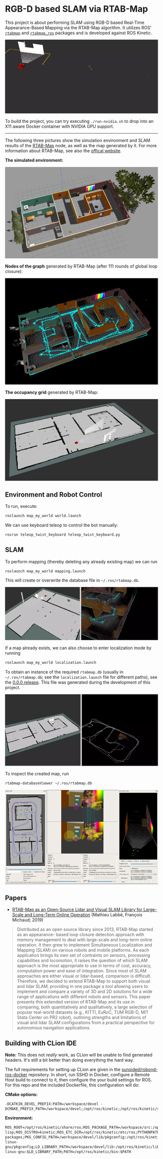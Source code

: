 # RGB-D based SLAM via RTAB-Map

This project is about performing SLAM using RGB-D based 
Real-Time Appearance-Based Mapping via the RTAB-Map algorithm.
It utilizes ROS' [`rtabmap`](http://wiki.ros.org/rtabmap) and
[`rtabmap_ros`](http://wiki.ros.org/rtabmap_ros) packages and
is developed against ROS Kinetic.

![](.readme/rgbd-sweep.webp)

To build the project, you can try executing `./run-nvidia.sh` to drop
into an X11 aware Docker container with NVIDIA GPU support.

---

The following three pictures show the simulation environment and SLAM results of
the [RTAB-Map](http://wiki.ros.org/rtabmap_ros) node, as well as the map generated by it.
For more information about RTAB-Map, see also the [offical website](http://introlab.github.io/rtabmap/).

**The simulated environment:**

![The Gazebo environment](.readme/gazebo.jpg)

**Nodes of the graph** generated by RTAB-Map (after 
111 rounds of global loop closure):

![The RTAB-Map graph](.readme/rtab-map.jpg)

**The occupancy grid** generated by RTAB-Map:

![The RTAB-Map map](.readme/generated-map.jpg)

## Environment and Robot Control

To run, execute:

```bash
roslaunch map_my_world world.launch
```

We can use keyboard teleop to control the bot manually:

```bash
rosrun teleop_twist_keyboard teleop_twist_keyboard.py
```

## SLAM

To perform mapping (thereby deleting any already existing map) we can run

```bash
roslaunch map_my_world mapping.launch
```

This will create or overwrite the database file in `~/.ros/rtabmap.db`.

![](.readme/mapping.webp)

If a map already exists, we can also choose to enter localization mode
by running

```bash
roslaunch map_my_world localization.launch
```

To obtain an instance of the required `rtabmap.db` (usually in `~/.ros/rtabmap.db`; 
see the `localization.launch` file for different paths), see the [0.0.0 release](https://github.com/sunsided/RoboND-MapMyWorld/releases/tag/0.0.0).
This file was generated during the development of this project.

![](.readme/localization.webp)

To inspect the created map, run

```bash
rtabmap-databaseViewer ~/.ros/rtabmap.db
```

![](.readme/rtabmap-databaseViewer.jpg)

## Papers

- [RTAB-Map as an Open-Source Lidar and Visual
   SLAM Library for Large-Scale and Long-Term Online
   Operation](papers/Labbe18JFR_preprint.pdf) (Mathieu Labbé, François Michaud; 2019)

> Distributed as an open source library since 2013, RTAB-Map started as an appearance-
  based loop closure detection approach with memory management to deal with large-scale
  and long-term online operation. It then grew to implement Simultaneous Localization and
  Mapping (SLAM) on various robots and mobile platforms. As each application brings
  its own set of contraints on sensors, processing capabilities and locomotion, it raises the
  question of which SLAM approach is the most appropriate to use in terms of cost, accuracy,
  computation power and ease of integration. Since most of SLAM approaches are either
  visual or lidar-based, comparison is difficult. Therefore, we decided to extend RTAB-Map
  to support both visual and lidar SLAM, providing in one package a tool allowing users to
  implement and compare a variety of 3D and 2D solutions for a wide range of applications
  with different robots and sensors. This paper presents this extended version of RTAB-Map
  and its use in comparing, both quantitatively and qualitatively, a large selection of popular
  real-world datasets (e.g., KITTI, EuRoC, TUM RGB-D, MIT Stata Center on PR2 robot),
  outlining strengths and limitations of visual and lidar SLAM configurations from a practical
  perspective for autonomous navigation applications.

## Building with CLion IDE

**Note:** This does not _really_ work, as CLion will be unable to find generated headers. It's still a bit
          better than doing everything the hard way.

The full requirements for setting up CLion are given in the [sunsided/robond-ros-docker](https://github.com/sunsided/robond-ros-docker)
repository. In short, run SSHD in Docker, configure a Remote Host build to connect to it, then configure
the your build settings for ROS. For this repo and the included Dockerfile, this configuration will do:

**CMake options:**

```
-DCATKIN_DEVEL_PREFIX:PATH=/workspace/devel -DCMAKE_PREFIX_PATH=/workspace/devel;/opt/ros/kinetic;/opt/ros/kinetic/share
```

**Environment:**

```
ROS_ROOT=/opt/ros/kinetic/share/ros;ROS_PACKAGE_PATH=/workspace/src:/opt/ros/kinetic/share;ROS_MASTER_URI=http://localhost:11311;ROS_PYTHON_VERSION=2;ROS_VERSION=1;ROSLISP_PACKAGE_DIRECTORIES=/workspace/devel/share/common-lisp;ROS_DISTRO=kinetic;ROS_ETC_DIR=/opt/ros/kinetic/etc/ros;PYTHONPATH=/opt/ros/kinetic/lib/python2.7/dist-packages;PKG_CONFIG_PATH=/workspace/devel/lib/pkgconfig:/opt/ros/kinetic/lib/pkgconfig:/opt/ros/kinetic/lib/x86_64-linux-gnu/pkgconfig;LD_LIBRARY_PATH=/workspace/devel/lib:/opt/ros/kinetic/lib:/opt/ros/kinetic/lib/x86_64-linux-gnu:$LD_LIBRARY_PATH;PATH=/opt/ros/kinetic/bin:$PATH
```
